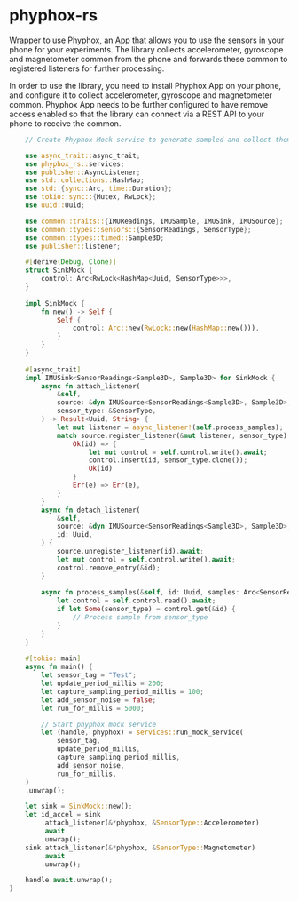 # phyphox-rs

Wrapper to use Phyphox, an App that allows you to use the sensors in your phone for your experiments. The library collects
accelerometer, gyroscope and magnetometer common from the phone and forwards these common to registered listeners 
for further processing.

In order to use the library, you need to install Phyphox App on your phone, and configure it to collect accelerometer, gyroscope and magnetometer common. Phyphox App needs to be further configured to have remove access enabled so that the library can connect via a REST API to your phone to receive the common.


```rust
    // Create Phyphox Mock service to generate sampled and collect them in a Sink

    use async_trait::async_trait;
    use phyphox_rs::services;
    use publisher::AsyncListener;
    use std::collections::HashMap;
    use std::{sync::Arc, time::Duration};
    use tokio::sync::{Mutex, RwLock};
    use uuid::Uuid;

    use common::traits::{IMUReadings, IMUSample, IMUSink, IMUSource};
    use common::types::sensors::{SensorReadings, SensorType};
    use common::types::timed::Sample3D;
    use publisher::listener;

    #[derive(Debug, Clone)]
    struct SinkMock {
        control: Arc<RwLock<HashMap<Uuid, SensorType>>>,
    }
    
    impl SinkMock {
        fn new() -> Self {
            Self {
                control: Arc::new(RwLock::new(HashMap::new())),
            }
        }
    }
    
    #[async_trait]
    impl IMUSink<SensorReadings<Sample3D>, Sample3D> for SinkMock {
        async fn attach_listener(
            &self,
            source: &dyn IMUSource<SensorReadings<Sample3D>, Sample3D>,
            sensor_type: &SensorType,
        ) -> Result<Uuid, String> {
            let mut listener = async_listener!(self.process_samples);
            match source.register_listener(&mut listener, sensor_type).await {
                Ok(id) => {
                    let mut control = self.control.write().await;
                    control.insert(id, sensor_type.clone());
                    Ok(id)
                }
                Err(e) => Err(e),
            }
        }
        async fn detach_listener(
            &self,
            source: &dyn IMUSource<SensorReadings<Sample3D>, Sample3D>,
            id: Uuid,
        ) {
            source.unregister_listener(id).await;
            let mut control = self.control.write().await;
            control.remove_entry(&id);
        }
    
        async fn process_samples(&self, id: Uuid, samples: Arc<SensorReadings<Sample3D>>) {
            let control = self.control.read().await;
            if let Some(sensor_type) = control.get(&id) {
                // Process sample from sensor_type
            }
        }
    }
    
    #[tokio::main]
    async fn main() {
        let sensor_tag = "Test";
        let update_period_millis = 200;
        let capture_sampling_period_millis = 100;
        let add_sensor_noise = false;
        let run_for_millis = 5000;

        // Start phyphox mock service
        let (handle, phyphox) = services::run_mock_service(
            sensor_tag,
            update_period_millis,
            capture_sampling_period_millis,
            add_sensor_noise,
            run_for_millis,
    )
    .unwrap();

    let sink = SinkMock::new();
    let id_accel = sink
        .attach_listener(&*phyphox, &SensorType::Accelerometer)
        .await
        .unwrap();
    sink.attach_listener(&*phyphox, &SensorType::Magnetometer)
        .await
        .unwrap();

    handle.await.unwrap();
}

```